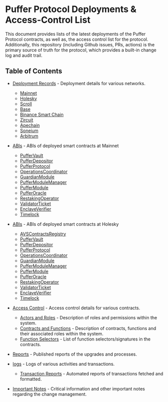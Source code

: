 # Puffer Protocol Deployments & Access-Control List

This document provides lists of the latest deployments of the Puffer Protocol contracts, as well as, the access control list for the protocol. Additionally, this repository (including Github issues, PRs, actions) is the primary source of truth for the protocol, which provides a built-in change log and audit trail.

## Table of Contents

- [Deployment Records](docs/deployments/) - Deployment details for various networks.
  - [Mainnet](docs/deployments/mainnet.md)
  - [Holesky](docs/deployments/holesky.md)
  - [Scroll](docs/deployments/scroll.md)
  - [Base](docs/deployments/base.md)
  - [Binance Smart Chain](docs/deployments/bsc.md)
  - [Zircuit](docs/deployments/zircuit.md)
  - [Apechain](docs/deployments/ape.md)
  - [Soneium](docs/deployments/soneium.md)
  - [Arbitrum](docs/deployments/arbitrum.md)

- [ABIs](docs/abis/mainnet) - ABIs of deployed smart contracts at Mainnet
  - [PufferVault](docs/abis/mainnet/PufferVault.json)
  - [PufferDepositor](docs/abis/mainnet/PufferDepositor.json)
  - [PufferProtocol](docs/abis/mainnet/PufferProtocol.json)
  - [OperationsCoordinator](docs/abis/mainnet/OperationsCoordinator.json)
  - [GuardianModule](docs/abis/mainnet/GuardianModule.json)
  - [PufferModuleManager](docs/abis/mainnet/PufferModuleManager.json)
  - [PufferModule](docs/abis/mainnet/PufferModule.json)
  - [PufferOracle](docs/abis/mainnet/PufferOracle.json)
  - [RestakingOperator](docs/abis/mainnet/RestakingOperator.json)
  - [ValidatorTicket](docs/abis/mainnet/ValidatorTicket.json)
  - [EnclaveVerifier](docs/abis/mainnet/EnclaveVerifier.json)
  - [Timelock](docs/abis/mainnet/Timelock.json)

- [ABIs](docs/abis/holesky) - ABIs of deployed smart contracts at Holesky
  - [AVSContractsRegistry](docs/abis/holesky/AVSContractsRegistry.json)
  - [PufferVault](docs/abis/holesky/PufferVault.json)
  - [PufferDepositor](docs/abis/holesky/PufferDepositor.json)
  - [PufferProtocol](docs/abis/holesky/PufferProtocol.json)
  - [OperationsCoordinator](docs/abis/holesky/OperationsCoordinator.json)
  - [GuardianModule](docs/abis/holesky/GuardianModule.json)
  - [PufferModuleManager](docs/abis/holesky/PufferModuleManager.json)
  - [PufferModule](docs/abis/holesky/PufferModule.json)
  - [PufferOracle](docs/abis/holesky/PufferOracle.json)
  - [RestakingOperator](docs/abis/holesky/RestakingOperator.json)
  - [ValidatorTicket](docs/abis/holesky/ValidatorTicket.json)
  - [EnclaveVerifier](docs/abis/holesky/EnclaveVerifier.json)
  - [Timelock](docs/abis/holesky/Timelock.json)


- [Access Control](docs/access-control/) - Access control details for various contracts.
  - [Actors and Roles](docs/access-control/actors_and_roles.md) - Description of roles and permissions within the system.
  - [Contracts and Functions](docs/access-control/contracts_and_functions.md) - Description of contracts, functions and their associated roles within the system.
  - [Function Selectors](docs/access-control/functionSelectors.md) - List of function selectors/signatures in the contracts.


- [Reports](docs/reports/) - Published reports of the upgrades and processes.
- [logs](logs/) - Logs of various activities and transactions.
  - [Transaction Reports](logs/transactions.md) - Automated reports of transactions fetched and formatted.

- [Important Notes](docs/important_notes.md) - Critical information and other important notes regarding the change management.
